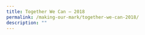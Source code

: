 ```yaml
---
title: Together We Can – 2018
permalink: /making-our-mark/together-we-can-2018/
description: ""
---
```


